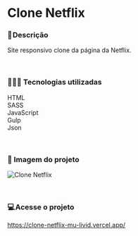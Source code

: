 # Clone Netflix

### 📝 Descrição
Site responsivo clone da página da Netflix.

</br>

### 👨🏻‍💻 Tecnologias utilizadas 
HTML </br>
SASS </br>
JavaScript </br>
Gulp </br>
Json </br>


</br>

### 🎴 Imagem do projeto

![Clone Netflix](https://user-images.githubusercontent.com/114628700/216693736-827c145a-1a94-49ac-99bb-b0be40de586b.png)



</br>

### 💻 Acesse o projeto
https://clone-netflix-mu-livid.vercel.app/
